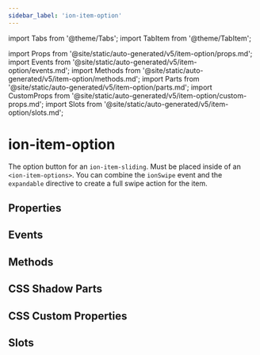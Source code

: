 ```yaml
---
sidebar_label: 'ion-item-option'
---
```


import Tabs from '@theme/Tabs';
import TabItem from '@theme/TabItem';

import Props from '@site/static/auto-generated/v5/item-option/props.md';
import Events from '@site/static/auto-generated/v5/item-option/events.md';
import Methods from '@site/static/auto-generated/v5/item-option/methods.md';
import Parts from '@site/static/auto-generated/v5/item-option/parts.md';
import CustomProps from '@site/static/auto-generated/v5/item-option/custom-props.md';
import Slots from '@site/static/auto-generated/v5/item-option/slots.md';

# ion-item-option

The option button for an `ion-item-sliding`. Must be placed inside of an `<ion-item-options>`.
You can combine the `ionSwipe` event and the `expandable` directive to create a full swipe
action for the item.

## Properties

<Props />

## Events

<Events />

## Methods

<Methods />

## CSS Shadow Parts

<Parts />

## CSS Custom Properties

<CustomProps />

## Slots

<Slots />
